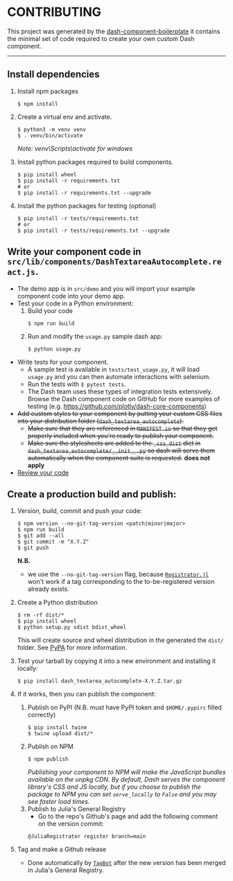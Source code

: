# CONTRIBUTING

This project was generated by the [dash-component-boilerplate](https://github.com/plotly/dash-component-boilerplate) it contains the minimal set of code required to create your own custom Dash component.

---

## Install dependencies

1. Install npm packages
    ```
    $ npm install
    ```
2. Create a virtual env and activate.
    ```
    $ python3 -m venv venv
    $ . venv/bin/activate
    ```
    _Note: venv\Scripts\activate for windows_

3. Install python packages required to build components.
    ```
    $ pip install wheel
    $ pip install -r requirements.txt
    # or
    $ pip install -r requirements.txt --upgrade
    ```
4. Install the python packages for testing (optional)
    ```
    $ pip install -r tests/requirements.txt
    # or
    $ pip install -r tests/requirements.txt --upgrade
    ```

## Write your component code in `src/lib/components/DashTextareaAutocomplete.react.js`.

- The demo app is in `src/demo` and you will import your example component code into your demo app.
- Test your code in a Python environment:
    1. Build your code
        ```
        $ npm run build
        ```
    2. Run and modify the `usage.py` sample dash app:
        ```
        $ python usage.py
        ```
- Write tests for your component.
    - A sample test is available in `tests/test_usage.py`, it will load `usage.py` and you can then automate interactions with selenium.
    - Run the tests with `$ pytest tests`.
    - The Dash team uses these types of integration tests extensively. Browse the Dash component code on GitHub for more examples of testing (e.g. https://github.com/plotly/dash-core-components)
- <strike>Add custom styles to your component by putting your custom CSS files into your distribution folder (`dash_textarea_autocomplete`).
    - Make sure that they are referenced in `MANIFEST.in` so that they get properly included when you're ready to publish your component.
    - Make sure the stylesheets are added to the `_css_dist` dict in `dash_textarea_autocomplete/__init__.py` so dash will serve them automatically when the component suite is requested.</strike> **does not apply**
- [Review your code](./review_checklist.md)

## Create a production build and publish:

1. Version, build, commit and push your code:
    ```
    $ npm version --no-git-tag-version <patch|minor|major>
    $ npm run build
    $ git add --all
    $ git commit -m "X.Y.Z"
    $ git push
    ```
    **N.B.**
    + we use the `--no-git-tag-version` flag, because [`Registrator.jl`](https://github.com/JuliaRegistries/Registrator.jl)
      won't work if a tag corresponding to the to-be-registered version already
      exists.

2. Create a Python distribution
    ```
    $ rm -rf dist/*
    $ pip install wheel
    $ python setup.py sdist bdist_wheel
    ```
    This will create source and wheel distribution in the generated the `dist/` folder.
    See [PyPA](https://packaging.python.org/guides/distributing-packages-using-setuptools/#packaging-your-project)
    for more information.

3. Test your tarball by copying it into a new environment and installing it locally:
    ```
    $ pip install dash_textarea_autocomplete-X.Y.Z.tar.gz
    ```

4. If it works, then you can publish the component:
    1. Publish on PyPI (N.B. must have PyPI token and `$HOME/.pypirc` filled correctly)
        ```
        $ pip install twine
        $ twine upload dist/*
        ```
    2. Publish on NPM
        ```
        $ npm publish
        ```
        _Publishing your component to NPM will make the JavaScript bundles available on the unpkg CDN. By default, Dash serves the component library's CSS and JS locally, but if you choose to publish the package to NPM you can set `serve_locally` to `False` and you may see faster load times._
    3. Publish to Julia's General Registry
        + Go to the repo's Github's page and add the following comment on the version commit:
        ```
        @JuliaRegistrator register branch=main
        ```

5. Tag and make a Github release
    + Done automatically by [`TagBot`](https://github.com/JuliaRegistries/TagBot)
      after the new version has been merged in Julia's General Registry.
